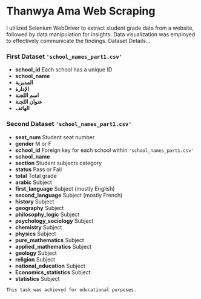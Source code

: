 # Thanwya Ama Web Scraping

 I utilized Selenium WebDriver to extract student grade data from a website, followed by data manipulation for insights. Data visualization was employed to effectively communicate the findings. Dataset Details...

### First Dataset `'school_names_part1.csv'`

- **school_id** Each school has a unique ID
- **school_name**
- **المديرية**
- **الإدارة**
- **اسم اللجنة**
- **عنوان اللجنة**
- **الهاتف**

### Second Dataset `'school_names_part1.csv'`

- **seat_num** Student seat number
- **gender** M or F
- **school_id** Foreign key for each school within `'school_names_part1.csv'`
- **school_name**
- **section** Student subjects category
- **status** Pass or Fail
- **total** Total grade
- **arabic** Subject
- **first_language** Subject (mostly English)
- **second_language** Subject (mostly French)
- **history** Subject
- **geography** Subject
- **philosophy_logic** Subject
- **psychology_sociology** Subject
- **chemistry** Subject
- **physics** Subject
- **pure_mathematics** Subject
- **applied_mathematics** Subject
- **geology** Subject
- **religion** Subject
- **national_education** Subject
- **Economics_statistics** Subject
- **statistics** Subject

`This task was achieved for educational purposes.`
